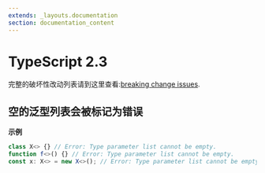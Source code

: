 ```yaml
---
extends: _layouts.documentation
section: documentation_content
---
```


# TypeScript 2.3

完整的破坏性改动列表请到这里查看:[breaking change issues](https://github.com/Microsoft/TypeScript/issues?q=is%3Aissue+milestone%3A%22TypeScript+2.3%22+label%3A%22Breaking+Change%22+is%3Aclosed).

## 空的泛型列表会被标记为错误

**示例**

```typescript
class X<> {} // Error: Type parameter list cannot be empty.
function f<>() {} // Error: Type parameter list cannot be empty.
const x: X<> = new X<>(); // Error: Type parameter list cannot be empty.
```
